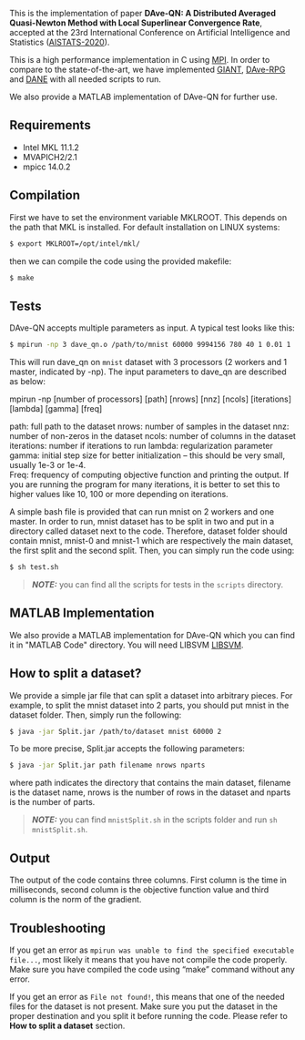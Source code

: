 This is the implementation of paper **DAve-QN: A Distributed Averaged Quasi-Newton Method with Local
Superlinear Convergence Rate**, accepted at the 23rd International Conference on
Artificial Intelligence and Statistics ([AISTATS-2020](https://www.aistats.org/ )). 

This is a high performance implementation in C using [MPI](https://mpitutorial.com/tutorials/). In order to compare to the state-of-the-art, we have implemented [GIANT](https://papers.nips.cc/paper/7501-giant-globally-improved-approximate-newton-method-for-distributed-optimization.pdf), [DAve-RPG](http://proceedings.mlr.press/v80/mishchenko18a/mishchenko18a.pdf) and [DANE](https://arxiv.org/pdf/1312.7853.pdf) with all needed scripts to run.  

We also provide a MATLAB implementation of DAve-QN for further use.

## Requirements

- Intel MKL 11.1.2
- MVAPICH2/2.1
- mpicc 14.0.2


## Compilation

First we have to set the environment variable MKLROOT. This depends on the path that MKL is installed. For default installation on LINUX systems: 

```sh
$ export MKLROOT=/opt/intel/mkl/
```

then we can compile the code using the provided makefile:
```sh
$ make
```


## Tests

DAve-QN accepts multiple parameters as input. A typical test looks like this:

```sh
$ mpirun -np 3 dave_qn.o /path/to/mnist 60000 9994156 780 40 1 0.01 1
```

This will run dave_qn on `mnist` dataset with 3 processors (2 workers and 1 master, indicated by -np). The input parameters to dave_qn are described as below:

mpirun -np [number of processors] [path] [nrows] [nnz] [ncols] [iterations] [lambda] [gamma] [freq]

path: full path to the dataset
nrows: number of samples in the dataset
nnz: number of non-zeros in the dataset
ncols: number of columns in the dataset
iterations: number if iterations to run
lambda: regularization parameter
gamma: initial step size for better initialization – this should be very small, usually 1e-3 or 1e-4.  
Freq: frequency of computing objective function and printing the output. If you are running the program for many iterations, it is better to set this to higher values like 10, 100 or more depending on iterations.


A simple bash file is provided that can run mnist on 2 workers and one master. In order to run, mnist dataset has to be split in two and put in a directory called dataset next to the code. Therefore,  dataset folder should contain mnist, mnist-0 and mnist-1 which are respectively the main dataset, the first split and the second split. Then, you can simply run the code using:

```sh
$ sh test.sh
```


> **_NOTE:_** you can find all the scripts for tests in the `scripts` directory.

## MATLAB Implementation
We also provide a MATLAB implementation for DAve-QN which you can find it in "MATLAB Code" directory. You will need LIBSVM [LIBSVM](https://www.csie.ntu.edu.tw/~cjlin/libsvm/ ""). 

## How to split a dataset?

We provide a simple jar file that can split a dataset into arbitrary pieces. For example, to split the mnist dataset into 2 parts, you should put mnist in the dataset folder. Then, simply run the following:

```sh
$ java -jar Split.jar /path/to/dataset mnist 60000 2
```

To be more precise, Split.jar accepts the following parameters:

```sh
$ java -jar Split.jar path filename nrows nparts 
```

where path indicates the directory that contains the main dataset, filename is the dataset name, nrows is the number of rows in the dataset and nparts is the number of parts.

> **_NOTE:_** you can find `mnistSplit.sh` in the scripts folder and run `sh mnistSplit.sh`.

## Output

The output of the code contains three columns. First column is the time in milliseconds, second column is the objective function value and third column is the norm of the gradient. 


## Troubleshooting

If you get an error as  `mpirun was unable to find the specified executable file...`, most likely it means that you have not compile the code properly. Make sure you have compiled the code using “make” command without any error.


If you get an error as `File not found!`, this means that one of the needed files for the dataset is not present. Make sure you put the dataset in the proper destination and you split it before running the code. Please refer to **How to split a dataset** section. 
